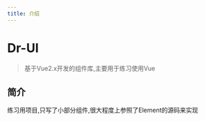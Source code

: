```yaml
---
title: 介绍
--- 
```

# Dr-UI
> 基于Vue2.x开发的组件库,主要用于练习使用Vue

## 简介
  练习用项目,只写了小部分组件,很大程度上参照了Element的源码来实现